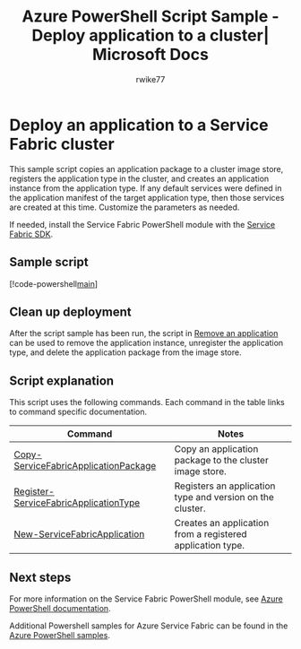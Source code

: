 ﻿---
title: Azure PowerShell Script Sample - Deploy application to a cluster| Microsoft Docs
description: Azure PowerShell Script Sample - Deploy an application to a Service Fabric cluster.
services: service-fabric
documentationcenter: 
author: rwike77
manager: timlt
editor: 
tags: azure-service-management

ms.assetid: 
ms.service: service-fabric
ms.workload: multiple
ms.devlang: na
ms.topic: sample
ms.date: 06/20/2017
ms.author: ryanwi
ms.custom: mvc
---

# Deploy an application to a Service Fabric cluster

This sample script copies an application package to a cluster image store, registers the application type in the cluster, and creates an application instance from the application type.  If any default services were defined in the application manifest of the target application type, then those services are created at this time. Customize the parameters as needed. 

If needed, install the Service Fabric PowerShell module with the [Service Fabric SDK](../service-fabric-get-started.md). 

## Sample script

[!code-powershell[main](../../../powershell_scripts/service-fabric/deploy-application/deploy-application.ps1 "Deploy an application to a cluster")]

## Clean up deployment 

After the script sample has been run, the script in [Remove an application](service-fabric-powershell-remove-application.md) can be used to remove the application instance, unregister the application type, and delete the application package from the image store.

## Script explanation

This script uses the following commands. Each command in the table links to command specific documentation.

| Command | Notes |
|---|---|
| [Copy-ServiceFabricApplicationPackage](/powershell/module/servicefabric/copy-servicefabricapplicationpackage?view=azureservicefabricps) | Copy an application package to the cluster image store.  |
|[Register-ServiceFabricApplicationType](/powershell/module/servicefabric/register-servicefabricapplicationtype?view=azureservicefabricps)| Registers an application type and version on the cluster. |
|[New-ServiceFabricApplication](/powershell/module/servicefabric/new-servicefabricapplication?view=azureservicefabricps)| Creates an application from a registered application type. |

## Next steps

For more information on the Service Fabric PowerShell module, see [Azure PowerShell documentation](/powershell/azure/service-fabric/?view=azureservicefabricps).

Additional Powershell samples for Azure Service Fabric can be found in the [Azure PowerShell samples](../service-fabric-powershell-samples.md).
